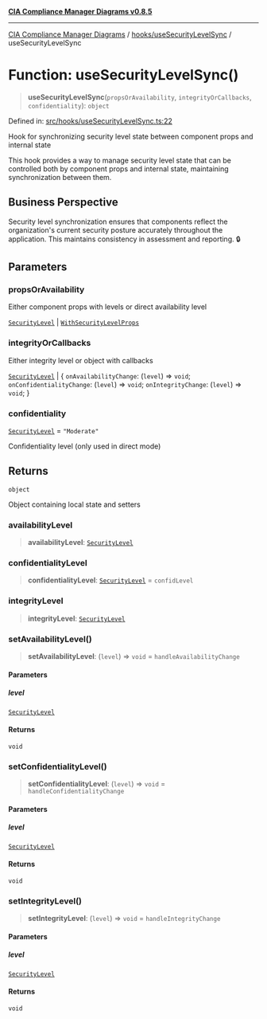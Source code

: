[**CIA Compliance Manager Diagrams v0.8.5**](../../../README.md)

***

[CIA Compliance Manager Diagrams](../../../modules.md) / [hooks/useSecurityLevelSync](../README.md) / useSecurityLevelSync

# Function: useSecurityLevelSync()

> **useSecurityLevelSync**(`propsOrAvailability`, `integrityOrCallbacks`, `confidentiality`): `object`

Defined in: [src/hooks/useSecurityLevelSync.ts:22](https://github.com/Hack23/cia-compliance-manager/blob/3ae0301247f765ba03c8c0fe645db4718bb8af76/src/hooks/useSecurityLevelSync.ts#L22)

Hook for synchronizing security level state between component props and internal state

This hook provides a way to manage security level state that can be controlled
both by component props and internal state, maintaining synchronization between them.

## Business Perspective

Security level synchronization ensures that components reflect the organization's
current security posture accurately throughout the application. This maintains
consistency in assessment and reporting. 🔒

## Parameters

### propsOrAvailability

Either component props with levels or direct availability level

[`SecurityLevel`](../../../types/cia/type-aliases/SecurityLevel.md) | [`WithSecurityLevelProps`](../../../hoc/withSecurityLevelState/interfaces/WithSecurityLevelProps.md)

### integrityOrCallbacks

Either integrity level or object with callbacks

[`SecurityLevel`](../../../types/cia/type-aliases/SecurityLevel.md) | \{ `onAvailabilityChange`: (`level`) => `void`; `onConfidentialityChange`: (`level`) => `void`; `onIntegrityChange`: (`level`) => `void`; \}

### confidentiality

[`SecurityLevel`](../../../types/cia/type-aliases/SecurityLevel.md) = `"Moderate"`

Confidentiality level (only used in direct mode)

## Returns

`object`

Object containing local state and setters

### availabilityLevel

> **availabilityLevel**: [`SecurityLevel`](../../../types/cia/type-aliases/SecurityLevel.md)

### confidentialityLevel

> **confidentialityLevel**: [`SecurityLevel`](../../../types/cia/type-aliases/SecurityLevel.md) = `confidLevel`

### integrityLevel

> **integrityLevel**: [`SecurityLevel`](../../../types/cia/type-aliases/SecurityLevel.md)

### setAvailabilityLevel()

> **setAvailabilityLevel**: (`level`) => `void` = `handleAvailabilityChange`

#### Parameters

##### level

[`SecurityLevel`](../../../types/cia/type-aliases/SecurityLevel.md)

#### Returns

`void`

### setConfidentialityLevel()

> **setConfidentialityLevel**: (`level`) => `void` = `handleConfidentialityChange`

#### Parameters

##### level

[`SecurityLevel`](../../../types/cia/type-aliases/SecurityLevel.md)

#### Returns

`void`

### setIntegrityLevel()

> **setIntegrityLevel**: (`level`) => `void` = `handleIntegrityChange`

#### Parameters

##### level

[`SecurityLevel`](../../../types/cia/type-aliases/SecurityLevel.md)

#### Returns

`void`
